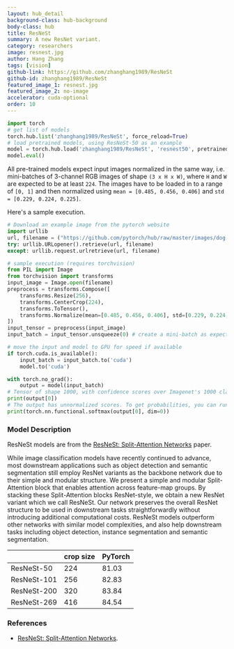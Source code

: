 ```yaml
---
layout: hub_detail
background-class: hub-background
body-class: hub
title: ResNeSt
summary: A new ResNet variant.
category: researchers
image: resnest.jpg
author: Hang Zhang
tags: [vision]
github-link: https://github.com/zhanghang1989/ResNeSt
github-id: zhanghang1989/ResNeSt
featured_image_1: resnest.jpg
featured_image_2: no-image
accelerator: cuda-optional
order: 10
---
```


```python
import torch
# get list of models
torch.hub.list('zhanghang1989/ResNeSt', force_reload=True)
# load pretrained models, using ResNeSt-50 as an example
model = torch.hub.load('zhanghang1989/ResNeSt', 'resnest50', pretrained=True)
model.eval()
```

All pre-trained models expect input images normalized in the same way,
i.e. mini-batches of 3-channel RGB images of shape `(3 x H x W)`, where `H` and `W` are expected to be at least `224`.
The images have to be loaded in to a range of `[0, 1]` and then normalized using `mean = [0.485, 0.456, 0.406]`
and `std = [0.229, 0.224, 0.225]`.

Here's a sample execution.

```python
# Download an example image from the pytorch website
import urllib
url, filename = ("https://github.com/pytorch/hub/raw/master/images/dog.jpg", "dog.jpg")
try: urllib.URLopener().retrieve(url, filename)
except: urllib.request.urlretrieve(url, filename)
```

```python
# sample execution (requires torchvision)
from PIL import Image
from torchvision import transforms
input_image = Image.open(filename)
preprocess = transforms.Compose([
    transforms.Resize(256),
    transforms.CenterCrop(224),
    transforms.ToTensor(),
    transforms.Normalize(mean=[0.485, 0.456, 0.406], std=[0.229, 0.224, 0.225]),
])
input_tensor = preprocess(input_image)
input_batch = input_tensor.unsqueeze(0) # create a mini-batch as expected by the model

# move the input and model to GPU for speed if available
if torch.cuda.is_available():
    input_batch = input_batch.to('cuda')
    model.to('cuda')

with torch.no_grad():
    output = model(input_batch)
# Tensor of shape 1000, with confidence scores over Imagenet's 1000 classes
print(output[0])
# The output has unnormalized scores. To get probabilities, you can run a softmax on it.
print(torch.nn.functional.softmax(output[0], dim=0))

```

### Model Description

ResNeSt models are from the [ResNeSt: Split-Attention Networks](https://arxiv.org/pdf/2004.08955.pdf) paper.

While image classification models have recently continued to advance, most downstream applications such as object detection and semantic segmentation still employ ResNet variants as the backbone network due to their simple and modular structure. We present a simple and modular Split-Attention block that enables attention across feature-map groups. By stacking these Split-Attention blocks ResNet-style, we obtain a new ResNet variant which we call ResNeSt. Our network preserves the overall ResNet structure to be used in downstream tasks straightforwardly without introducing additional computational costs. ResNeSt models outperform other networks with similar model complexities, and also help downstream tasks including object detection, instance segmentation and semantic segmentation.

|             | crop size | PyTorch |
|-------------|-----------|---------|
| ResNeSt-50  | 224       | 81.03   |
| ResNeSt-101 | 256       | 82.83   |
| ResNeSt-200 | 320       | 83.84   |
| ResNeSt-269 | 416       | 84.54   |

### References

 - [ResNeSt: Split-Attention Networks](https://arxiv.org/abs/2004.08955).

